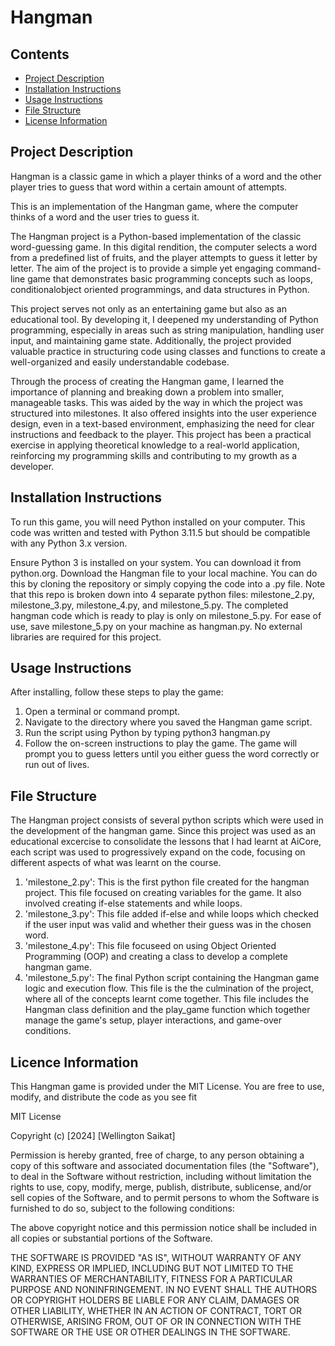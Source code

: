 # Hangman

## Contents 

- [Project Description](#project-description)
- [Installation Instructions](#installation-instructions)
- [Usage Instructions](#usage-instructions)
- [File Structure](#file-structure)
- [License Information](#license-information)

## Project Description
Hangman is a classic game in which a player thinks of a word and the other player tries to guess that word within a certain amount of attempts.

This is an implementation of the Hangman game, where the computer thinks of a word and the user tries to guess it. 

The Hangman project is a Python-based implementation of the classic word-guessing game. In this digital rendition, the computer selects a word from a predefined list of fruits, and the player attempts to guess it letter by letter. The aim of the project is to provide a simple yet engaging command-line game that demonstrates basic programming concepts such as loops, conditionalobject oriented programmings, and data structures in Python.

This project serves not only as an entertaining game but also as an educational tool. By developing it, I deepened my understanding of Python programming, especially in areas such as string manipulation, handling user input, and maintaining game state. Additionally, the project provided valuable practice in structuring code using classes and functions to create a well-organized and easily understandable codebase.

Through the process of creating the Hangman game, I learned the importance of planning and breaking down a problem into smaller, manageable tasks. This was aided by the way in which the project was structured into milestones. It also offered insights into the user experience design, even in a text-based environment, emphasizing the need for clear instructions and feedback to the player. This project has been a practical exercise in applying theoretical knowledge to a real-world application, reinforcing my programming skills and contributing to my growth as a developer.

## Installation Instructions
To run this game, you will need Python installed on your computer. This code was written and tested with Python 3.11.5 but should be compatible with any Python 3.x version.

Ensure Python 3 is installed on your system. You can download it from python.org.
Download the Hangman file to your local machine. You can do this by cloning the repository or simply copying the code into a .py file. Note that this repo is broken down into 4 separate python files: milestone_2.py, milestone_3.py, milestone_4.py, and milestone_5.py. The completed hangman code which is ready to play is only on milestone_5.py. For ease of use, save milestone_5.py on your machine as hangman.py.
No external libraries are required for this project.

## Usage Instructions 
After installing, follow these steps to play the game:

1. Open a terminal or command prompt.
2. Navigate to the directory where you saved the Hangman game script.
3. Run the script using Python by typing python3 hangman.py 
4. Follow the on-screen instructions to play the game. The game will prompt you to guess letters until you either guess the word correctly or run out of lives.

## File Structure
The Hangman project consists of several python scripts which were used in the development of the hangman game. Since this project was used as an educational excercise to consolidate the lessons that I had learnt at AiCore, each script was used to progressively expand on the code, focusing on different aspects of what was learnt on the course. 
1. 'milestone_2.py': This is the first python file created for the hangman project. This file focused on creating variables for the game. It also involved creating if-else statements and while loops.
2. 'milestone_3.py': This file added if-else and while loops which checked if the user input was valid and whether their guess was in the chosen word.
3. 'milestone_4.py': This file focuseed on using Object Oriented Programming (OOP) and creating a class to develop a complete hangman game. 
4. 'milestone_5.py': The final Python script containing the Hangman game logic and execution flow. This file is the the culmination of the project, where all of the concepts learnt come together. This file includes the Hangman class definition and the play_game function which together manage the game's setup, player interactions, and game-over conditions. 

## Licence Information
This Hangman game is provided under the MIT License. You are free to use, modify, and distribute the code as you see fit

MIT License

Copyright (c) [2024] [Wellington Saikat]

Permission is hereby granted, free of charge, to any person obtaining a copy
of this software and associated documentation files (the "Software"), to deal
in the Software without restriction, including without limitation the rights
to use, copy, modify, merge, publish, distribute, sublicense, and/or sell
copies of the Software, and to permit persons to whom the Software is
furnished to do so, subject to the following conditions:

The above copyright notice and this permission notice shall be included in all
copies or substantial portions of the Software.

THE SOFTWARE IS PROVIDED "AS IS", WITHOUT WARRANTY OF ANY KIND, EXPRESS OR
IMPLIED, INCLUDING BUT NOT LIMITED TO THE WARRANTIES OF MERCHANTABILITY,
FITNESS FOR A PARTICULAR PURPOSE AND NONINFRINGEMENT. IN NO EVENT SHALL THE
AUTHORS OR COPYRIGHT HOLDERS BE LIABLE FOR ANY CLAIM, DAMAGES OR OTHER
LIABILITY, WHETHER IN AN ACTION OF CONTRACT, TORT OR OTHERWISE, ARISING FROM,
OUT OF OR IN CONNECTION WITH THE SOFTWARE OR THE USE OR OTHER DEALINGS IN THE
SOFTWARE.